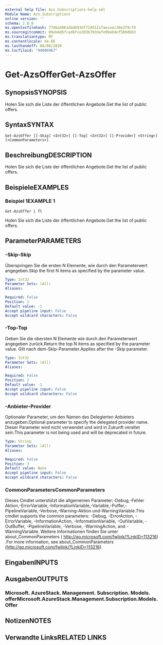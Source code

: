 ```yaml
---
external help file: Azs.Subscriptions-help.xml
Module Name: Azs.Subscriptions
online version: ''
schema: 2.0.0
ms.openlocfilehash: 77d6a4861dbdb93dff2d5511faeceac30e3f9cf8
ms.sourcegitcommit: 09eb4dbfcad6fce303b793dafe9bebdef589db03
ms.translationtype: MT
ms.contentlocale: de-DE
ms.lasthandoff: 08/08/2020
ms.locfileid: "94006967"
---
```

# <span data-ttu-id="3242a-101">Get-AzsOffer</span><span class="sxs-lookup"><span data-stu-id="3242a-101">Get-AzsOffer</span></span>

## <span data-ttu-id="3242a-102">Synopsis</span><span class="sxs-lookup"><span data-stu-id="3242a-102">SYNOPSIS</span></span>
<span data-ttu-id="3242a-103">Holen Sie sich die Liste der öffentlichen Angebote.</span><span class="sxs-lookup"><span data-stu-id="3242a-103">Get the list of public offers.</span></span>

## <span data-ttu-id="3242a-104">Syntax</span><span class="sxs-lookup"><span data-stu-id="3242a-104">SYNTAX</span></span>

```
Get-AzsOffer [[-Skip] <Int32>] [[-Top] <Int32>] [[-Provider] <String>] [<CommonParameters>]
```

## <span data-ttu-id="3242a-105">Beschreibung</span><span class="sxs-lookup"><span data-stu-id="3242a-105">DESCRIPTION</span></span>
<span data-ttu-id="3242a-106">Holen Sie sich die Liste der öffentlichen Angebote.</span><span class="sxs-lookup"><span data-stu-id="3242a-106">Get the list of public offers.</span></span>

## <span data-ttu-id="3242a-107">Beispiele</span><span class="sxs-lookup"><span data-stu-id="3242a-107">EXAMPLES</span></span>

### <span data-ttu-id="3242a-108">Beispiel 1</span><span class="sxs-lookup"><span data-stu-id="3242a-108">EXAMPLE 1</span></span>
```
Get-AzsOffer | fl
```

<span data-ttu-id="3242a-109">Holen Sie sich die Liste der öffentlichen Angebote.</span><span class="sxs-lookup"><span data-stu-id="3242a-109">Get the list of public offers.</span></span>

## <span data-ttu-id="3242a-110">Parameter</span><span class="sxs-lookup"><span data-stu-id="3242a-110">PARAMETERS</span></span>

### <span data-ttu-id="3242a-111">-Skip</span><span class="sxs-lookup"><span data-stu-id="3242a-111">-Skip</span></span>
<span data-ttu-id="3242a-112">Überspringen Sie die ersten N Elemente, wie durch den Parameterwert angegeben.</span><span class="sxs-lookup"><span data-stu-id="3242a-112">Skip the first N items as specified by the parameter value.</span></span>

```yaml
Type: Int32
Parameter Sets: (All)
Aliases:

Required: False
Position: 1
Default value: -1
Accept pipeline input: False
Accept wildcard characters: False
```

### <span data-ttu-id="3242a-113">-Top</span><span class="sxs-lookup"><span data-stu-id="3242a-113">-Top</span></span>
<span data-ttu-id="3242a-114">Geben Sie die obersten N Elemente wie durch den Parameterwert angegeben zurück.</span><span class="sxs-lookup"><span data-stu-id="3242a-114">Return the top N items as specified by the parameter value.</span></span>
<span data-ttu-id="3242a-115">Gilt nach dem-Skip-Parameter.</span><span class="sxs-lookup"><span data-stu-id="3242a-115">Applies after the -Skip parameter.</span></span>

```yaml
Type: Int32
Parameter Sets: (All)
Aliases:

Required: False
Position: 2
Default value: -1
Accept pipeline input: False
Accept wildcard characters: False
```

### <span data-ttu-id="3242a-116">-Anbieter</span><span class="sxs-lookup"><span data-stu-id="3242a-116">-Provider</span></span>
<span data-ttu-id="3242a-117">Optionaler Parameter, um den Namen des Delegierten Anbieters anzugeben.</span><span class="sxs-lookup"><span data-stu-id="3242a-117">Optional parameter to specify the delegated provider name.</span></span> <span data-ttu-id="3242a-118">Dieser Parameter wird nicht verwendet und wird in Zukunft veraltet sein.</span><span class="sxs-lookup"><span data-stu-id="3242a-118">This parameter is not being used and will be deprecated in future.</span></span>

```yaml
Type: String
Parameter Sets: (All)
Aliases:

Required: False
Position: 3
Default value: None
Accept pipeline input: False
Accept wildcard characters: False
```

### <span data-ttu-id="3242a-119">CommonParameters</span><span class="sxs-lookup"><span data-stu-id="3242a-119">CommonParameters</span></span>
<span data-ttu-id="3242a-120">Dieses Cmdlet unterstützt die allgemeinen Parameter:-Debug,-Fehler Aktion,-ErrorVariable,-InformationVariable,-Variable,-Puffer,-PipelineVariable,-Verbose,-Warning-Aktion und-WarningVariable.</span><span class="sxs-lookup"><span data-stu-id="3242a-120">This cmdlet supports the common parameters: -Debug, -ErrorAction, -ErrorVariable, -InformationAction, -InformationVariable, -OutVariable, -OutBuffer, -PipelineVariable, -Verbose, -WarningAction, and -WarningVariable.</span></span> <span data-ttu-id="3242a-121">Weitere Informationen finden Sie unter about_CommonParameters ( http://go.microsoft.com/fwlink/?LinkID=113216) .</span><span class="sxs-lookup"><span data-stu-id="3242a-121">For more information, see about_CommonParameters (http://go.microsoft.com/fwlink/?LinkID=113216).</span></span>

## <span data-ttu-id="3242a-122">Eingaben</span><span class="sxs-lookup"><span data-stu-id="3242a-122">INPUTS</span></span>

## <span data-ttu-id="3242a-123">Ausgaben</span><span class="sxs-lookup"><span data-stu-id="3242a-123">OUTPUTS</span></span>

### <span data-ttu-id="3242a-124">Microsoft. AzureStack. Management. Subscription. Models. offer</span><span class="sxs-lookup"><span data-stu-id="3242a-124">Microsoft.AzureStack.Management.Subscription.Models.Offer</span></span>

## <span data-ttu-id="3242a-125">Notizen</span><span class="sxs-lookup"><span data-stu-id="3242a-125">NOTES</span></span>

## <span data-ttu-id="3242a-126">Verwandte Links</span><span class="sxs-lookup"><span data-stu-id="3242a-126">RELATED LINKS</span></span>
